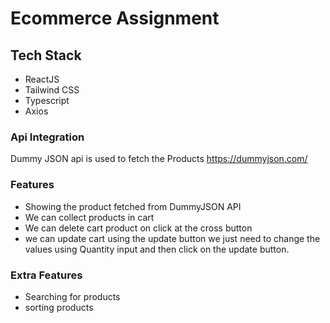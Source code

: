 
# Ecommerce Assignment

## Tech Stack

- ReactJS
- Tailwind CSS
- Typescript
- Axios

### Api Integration

 Dummy JSON api is used to fetch the Products
 https://dummyjson.com/

### Features
- Showing the product fetched from DummyJSON API
- We can collect products in cart
- We can delete cart product on click at the cross button
- we can update cart using the update button we just need to change the values using Quantity input and then click on the update button.

### Extra Features
- Searching for products
- sorting products